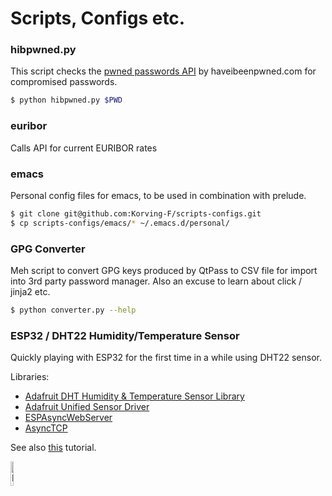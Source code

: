# Scripts, Configs etc.

### hibpwned.py
This script checks the [pwned passwords API](https://haveibeenpwned.com/API/v2) by haveibeenpwned.com for compromised passwords.
 ``` bash
$ python hibpwned.py $PWD
 ```

### euribor
Calls API for current EURIBOR rates

### emacs
Personal config files for emacs, to be used in combination with prelude.

 ``` bash
$ git clone git@github.com:Korving-F/scripts-configs.git
$ cp scripts-configs/emacs/* ~/.emacs.d/personal/
 ```

### GPG Converter
Meh script to convert GPG keys produced by QtPass to CSV file for import into 3rd party password manager. Also an excuse to learn about click / jinja2 etc.
``` bash
$ python converter.py --help
```

### ESP32 / DHT22 Humidity/Temperature Sensor
Quickly playing with ESP32 for the first time in a while using DHT22 sensor.

Libraries:

* [Adafruit DHT Humidity & Temperature Sensor Library ](https://github.com/adafruit/DHT-sensor-library)
* [Adafruit Unified Sensor Driver](https://github.com/adafruit/Adafruit_Sensor)
* [ESPAsyncWebServer](https://github.com/me-no-dev/ESPAsyncWebServer)
* [AsyncTCP](https://github.com/me-no-dev/AsyncTCP)

See also [this](https://randomnerdtutorials.com/esp32-dht11-dht22-temperature-humidity-web-server-arduino-ide/) tutorial. 

<img src="https://raw.githubusercontent.com/Korving-F/scripts-configs/master/dht22-webserver/breadbord.jpg" alt="ESP32" height="10%" width="10%">
